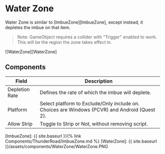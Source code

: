 # Water Zone

Water Zone is similar to [ImbueZone][ImbueZone], except instead, it depletes the imbue on that item. 

> Note: GameObject requires a collider with "Trigger" enabled to work. This will be the region the zone takes effect in. 

![WaterZone][WaterZone]

## Components

| Field                       | Description
| ---                         | ---
| Depletion Rate              | Defines the rate of which the imbue will deplete.
| Platform                    | Select platform to Exclude/Only include on. Choices are Windows (PCVR) and Android (Quest 2).
| Allow Strip                 | Toggle to Strip or Not, without removing script.

[ImbueZone]: {{ site.baseurl }}{% link Components/ThunderRoad/ImbueZone.md %}
[WaterZone]: {{ site.baseurl }}/assets/components/WaterZone/WaterZone.PNG